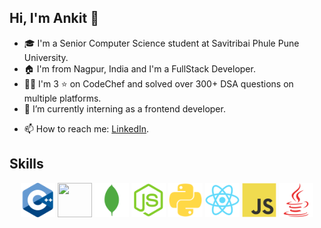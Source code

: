 ## Hi, I'm Ankit 👋

- 🎓 I'm a Senior Computer Science student at Savitribai Phule Pune University.
- 🏠 I'm from Nagpur, India and I'm a FullStack Developer.
- 👨‍💻 I'm 3 ⭐ on CodeChef and solved over 300+ DSA questions on multiple platforms.
- 🌱 I’m currently interning as a frontend developer.
<!-- - 🌱 I’m currently looking for an internship and open to opportunities.-->
- 📫 How to reach me: [LinkedIn](https://www.linkedin.com/in/ankit-choudhary-646146197/).

## Skills
<p align="center">
  <img src='https://github.com/devicons/devicon/blob/master/icons/cplusplus/cplusplus-original.svg' width=55px height=55px>
  <img src='https://www.pngfind.com/pngs/m/136-1363736_express-js-icon-png-transparent-png.png' width=55px height=55px>
  <img src='https://github.com/devicons/devicon/raw/master/icons/mongodb/mongodb-plain.svg' width=55px height=55px>
  <img src='https://github.com/devicons/devicon/raw/master/icons/nodejs/nodejs-plain.svg' width=55px height=55px>
  <img src='https://github.com/devicons/devicon/raw/master/icons/python/python-plain.svg' width=55px height=55px>
  <img src='https://github.com/devicons/devicon/raw/master/icons/react/react-original.svg' width=55px height=55px>
  <img src='https://github.com/devicons/devicon/raw/master/icons/javascript/javascript-original.svg' width=55px height=55px>
  <img src='https://github.com/devicons/devicon/raw/master/icons/java/java-plain.svg' width=55px height=55px>
</p>
